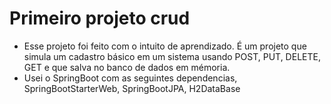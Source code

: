 # Primeiro projeto crud
* Esse projeto foi feito com o intuito de aprendizado. É um projeto que simula um cadastro básico em um sistema usando POST, PUT, DELETE, GET e que salva no banco de dados em mémoria.
* Usei o SpringBoot com as seguintes dependencias, SpringBootStarterWeb, SpringBootJPA, H2DataBase

